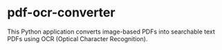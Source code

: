 # pdf-ocr-converter
This Python application converts image-based PDFs into searchable text PDFs using OCR (Optical Character Recognition).
